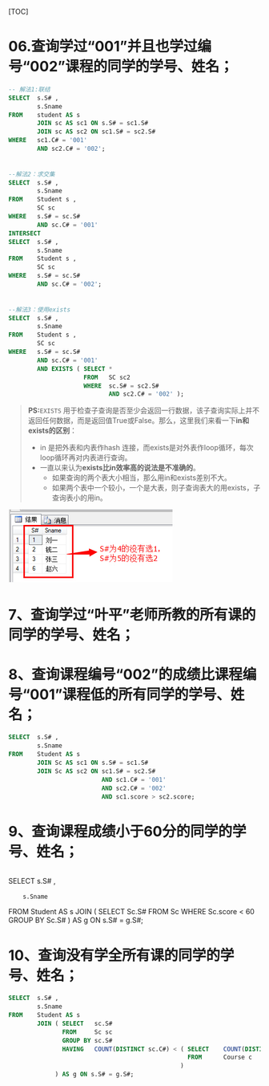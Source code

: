 [TOC]



# 06.查询学过“001”并且也学过编号“002”课程的同学的学号、姓名；

```sql
-- 解法1:联结
SELECT  s.S# ,
        s.Sname
FROM    student AS s
        JOIN sc AS sc1 ON s.S# = sc1.S#
        JOIN sc AS sc2 ON sc1.S# = sc2.S#
WHERE   sc1.C# = '001'
        AND sc2.C# = '002';


--解法2：求交集
SELECT  s.S# ,
        s.Sname
FROM    Student s ,
        SC sc
WHERE   s.S# = sc.S#
        AND sc.C# = '001'
INTERSECT
SELECT  s.S# ,
        s.Sname
FROM    Student s ,
        SC sc
WHERE   s.S# = sc.S#
        AND sc.C# = '002';


--解法3：使用exists
SELECT  s.S# ,
        s.Sname
FROM    Student s ,
        SC sc
WHERE   s.S# = sc.S#
        AND sc.C# = '001'
        AND EXISTS ( SELECT *
                     FROM   SC sc2
                     WHERE  sc.S# = sc2.S#
                            AND sc2.C# = '002' );
```

> **PS:**`EXISTS` 用于检查子查询是否至少会返回一行数据，该子查询实际上并不返回任何数据，而是返回值True或False。那么，这里我们来看一下**in和exists的区别**：
>
> - in 是把外表和内表作hash 连接，而exists是对外表作loop循环，每次loop循环再对内表进行查询。
> - 一直以来认为**exists比in效率高的说法是不准确的**。
>   - 如果查询的两个表大小相当，那么用in和exists差别不大。
>   - 如果两个表中一个较小，一个是大表，则子查询表大的用exists，子查询表小的用in。

![](https://github.com/JayChenFE/learn_sql/blob/master/sql_interview/img/6.jpg)



# 7、查询学过“叶平”老师所教的所有课的同学的学号、姓名； 

# 8、查询课程编号“002”的成绩比课程编号“001”课程低的所有同学的学号、姓名； 

```sql
SELECT  s.S# ,
        s.Sname
FROM    Student AS s
        JOIN Sc AS sc1 ON s.S# = sc1.S#
        JOIN Sc AS sc2 ON sc1.S# = sc2.S#
                          AND sc1.C# = '001'
                          AND sc2.C# = '002'
                          AND sc1.score > sc2.score;
```



# 9、查询课程成绩小于60分的同学的学号、姓名；

```sql

```

SELECT  s.S# ,

        s.Sname
FROM    Student AS s
        JOIN ( SELECT   Sc.S#
               FROM     Sc
               WHERE    Sc.score < 60
               GROUP BY Sc.S#
             ) AS g ON s.S# = g.S#; 
# 10、查询没有学全所有课的同学的学号、姓名； 

```sql
SELECT  s.S# ,
        s.Sname
FROM    Student AS s
        JOIN ( SELECT   sc.S#
               FROM     Sc sc
               GROUP BY sc.S#
               HAVING   COUNT(DISTINCT sc.C#) < ( SELECT    COUNT(DISTINCT c.C#)
                                                  FROM      Course c
                                                )
             ) AS g ON s.S# = g.S#;
        
```

